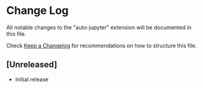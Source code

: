 # Change Log

All notable changes to the "auto-jupyter" extension will be documented in this file.

Check [Keep a Changelog](http://keepachangelog.com/) for recommendations on how to structure this file.

## [Unreleased]

- Initial release